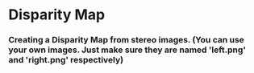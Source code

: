 # Disparity Map

### Creating a Disparity Map from stereo images. (You can use your own images. Just make sure they are named 'left.png' and 'right.png' respectively)